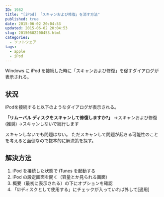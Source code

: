 ```yaml
---
ID: 1982
title: "[iPod] 「スキャンおよび修復」を消す方法"
published: true
date: 2015-06-02 20:04:53
updated: 2015-06-02 20:04:53
slug: 20150602200453.html
categories:
  - ソフトウェア
tags:
  - apple
  - iPod
---
```


Windows に iPod を接続した時に「スキャンおよび修復」を促すダイアログが表示される。

<!--more-->
<h2>状況</h2>
iPodを接続すると以下のようなダイアログが表示される。
<p class="alert alert-info"><strong>「リムーバル ディスクをスキャンして修復しますか?」</strong>
  →スキャンおよび修復(推奨)
  →スキャンしないで続行します</p>

スキャンしないでも問題はない。
ただスキャンして問題が起きる可能性のことを考えると面倒なので抜本的に解決策を探す。

<h2>解決方法</h2>
<ol>
<li>iPod を接続した状態で iTunes を起動する</li>
<li>iPod の設定画面を開く（容量とか見られる画面）</li>
<li>概要（最初に表示される）の下にオプションを確認</li>
<li>「☑ディスクとして使用する」にチェックが入っていれば外して[適用]</li>
</ol>
